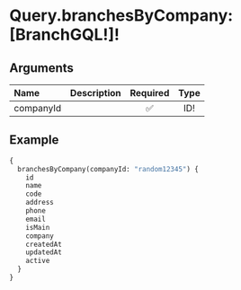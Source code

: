 # Query.branchesByCompany: [BranchGQL!]!
                 
## Arguments
| Name | Description | Required | Type |
| :--- | :---------- | :------: | :--: |
| companyId |  | ✅ | ID! |
            
## Example
```graphql
{
  branchesByCompany(companyId: "random12345") {
    id
    name
    code
    address
    phone
    email
    isMain
    company
    createdAt
    updatedAt
    active
  }
}

```